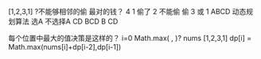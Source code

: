 [1,2,3,1]
?不能够相邻的偷
最对的钱？
4 
1 偷了 2 不能偷 
偷 3 或 1
    ABCD 动态规划算法
选A   不选择A
 CD      BCD
        B  CD

每个位置中最大的值决策是这样的？
i=0  Math.max( , )?
nums [1,2,3,1]
dp[i] = Math.max(nums[i]+dp[i-2],dp[i-1])